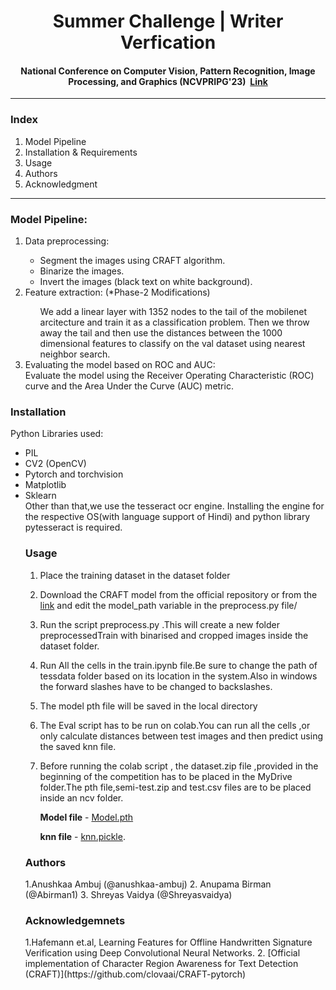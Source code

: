 <h1 align="center">Summer Challenge | Writer Verfication</h1>
<h4 align="center">National Conference on Computer Vision, Pattern Recognition, Image Processing, and Graphics (NCVPRIPG'23)&nbsp;&nbsp;<a href="https://vl2g.github.io/challenges/wv2023/">Link</a></h4>
<hr>
<h3>Index</h3>
<ol>
  <li>Model Pipeline</li>
  <li>Installation & Requirements</li>
  <li>Usage</li>
  <li>Authors</li>
  <li>Acknowledgment</li>     
</ol>
<hr>
<h3>Model Pipeline:</h3>
<ol>
  
  <li>Data preprocessing:</li>
    <ul>
      <li>Segment the images using CRAFT algorithm.</li>
      <li>Binarize the images.</li>
      <li>Invert the images (black text on white background).</li>
    </ul>
  <li>Feature extraction: (*Phase-2 Modifications)</li>
    <ul>
      We add a linear layer with 1352 nodes to the tail of the mobilenet arcitecture and train it as a classification problem.
      Then we throw away the tail and then use the distances between the 1000 dimensional features to classify on the val dataset using nearest neighbor search. 
    </ul>
  <li>Evaluating the model based on ROC and AUC:</li>
    Evaluate the model using the Receiver Operating Characteristic (ROC) curve and the Area Under the Curve (AUC) metric.
</ol>
<h3> Installation </h3>
Python Libraries used:
<ul>
  <li>PIL</li>
  <li>CV2 (OpenCV)</li>
  <li>Pytorch and torchvision</li>
  <li>Matplotlib</li>
  <li>Sklearn</li>
  Other than that,we use the tesseract ocr engine. Installing the engine for the respective OS(with language support of Hindi) and python library pytesseract is required.
<h3> Usage </h3>

  1. Place the training dataset in the dataset folder
  2. Download the CRAFT model from the official  repository  or from the [link](https://drive.google.com/file/d/1Jk4eGD7crsqCCg9C9VjCLkMN3ze8kutZ/view) and  edit the model_path variable in the preprocess.py file/
  3. Run the script preprocess.py .This will create a new folder preprocessedTrain with binarised and cropped images inside the dataset folder.
  4. Run All the cells in the train.ipynb file.Be sure to change the path of tessdata folder based on its location in the system.Also in windows the forward slashes have to be changed to 
     backslashes.
  5. The model pth file will be saved in the local directory
  6. The Eval script has to be run on colab.You can run all the cells ,or only calculate distances between test images and then predict using the saved knn file.
  7.  Before running the colab script , the  dataset.zip file ,provided in the beginning of the competition has to be placed in the MyDrive folder.The pth file,semi-test.zip and test.csv files are to be placed inside an ncv folder.

      **Model file** - [Model.pth](https://drive.google.com/file/d/1w8XV_rqawwvosHgY-M9yABVaN6HmmrE6/view?usp=sharing)
     
       **knn file** - [knn.pickle](https://drive.google.com/file/d/1bKv1ivylU_lS_MUac1prU1h8OiTxElpX/view?usp=sharing).

  <h3>Authors</h3>
  1.Anushkaa Ambuj (@anushkaa-ambuj)
  2. Anupama Birman (@Abirman1)
  3. Shreyas Vaidya (@Shreyasvaidya)

  <h3>Acknowledgemnets</h3>
  1.Hafemann et.al, Learning Features for Offline Handwritten Signature Verification
using Deep Convolutional Neural Networks.
  2.  [Official implementation of Character Region Awareness for Text Detection (CRAFT)](https://github.com/clovaai/CRAFT-pytorch)


